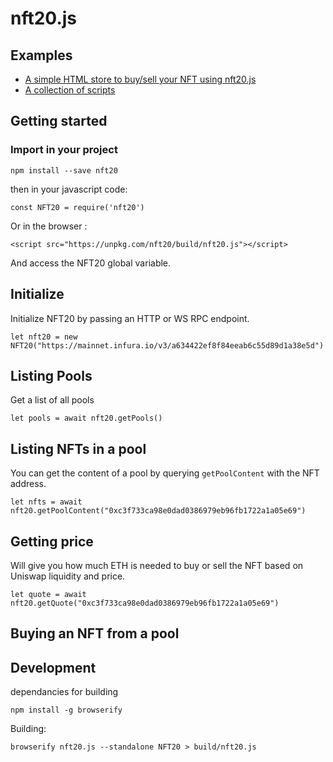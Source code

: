 # nft20.js

## Examples

* [A simple HTML store to buy/sell your NFT using nft20.js](https://verynifty.github.io/nft20.js/examples/)
* [A collection of scripts](https://github.com/verynifty/nft20.js/tree/main/test)

## Getting started

### Import in your project

`npm install --save nft20`

then in your javascript code:

`const NFT20 = require('nft20')`

Or in the browser :

`<script src="https://unpkg.com/nft20/build/nft20.js"></script>`

And access the NFT20 global variable.

## Initialize

Initialize NFT20 by passing an HTTP or WS RPC endpoint.

`let nft20 = new NFT20("https://mainnet.infura.io/v3/a634422ef8f84eeab6c55d89d1a38e5d")`


## Listing Pools

Get a list of all pools 

`let pools = await nft20.getPools()`

## Listing NFTs in a pool

You can get the content of a pool by querying `getPoolContent` with the NFT address.

`let nfts = await nft20.getPoolContent("0xc3f733ca98e0dad0386979eb96fb1722a1a05e69")`

## Getting price

Will give you how much ETH is needed to buy or sell the NFT based on Uniswap liquidity and price.

`let quote = await nft20.getQuote("0xc3f733ca98e0dad0386979eb96fb1722a1a05e69")`


## Buying an NFT from a pool




## Development

dependancies for building

`npm install -g browserify`

Building:

`browserify nft20.js --standalone NFT20 > build/nft20.js`